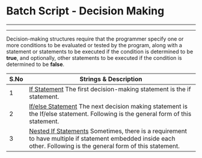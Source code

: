 # Batch Script - Decision Making

---



---

Decision-making structures require that the programmer specify one or more conditions to be evaluated or tested by the program, along with a statement or statements to be executed if the condition is determined to be **true**, and optionally, other statements to be executed if the condition is determined to be **false**.

| S.No | Strings & Description |
| --- | --- |
| 1 | [If Statement](/batch_script/batch_script_if_statement.htm) The first decision-making statement is the if statement. |
| 2 | [If/else Statement](/batch_script/batch_script_if_else_statement.htm) The next decision making statement is the If/else statement. Following is the general form of this statement. |
| 3 | [Nested If Statements](/batch_script/batch_script_nested_if_statements.htm) Sometimes, there is a requirement to have multiple if statement embedded inside each other. Following is the general form of this statement. |

